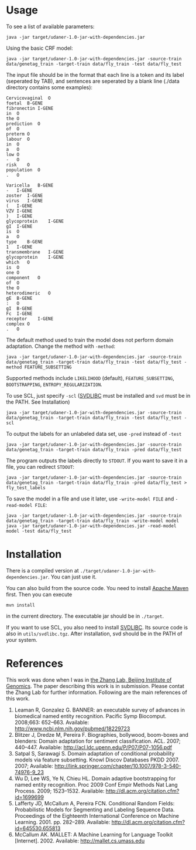 Usage
=====

To see a list of available parameters:

    java -jar target/udaner-1.0-jar-with-dependencies.jar

Using the basic CRF model:

    java -jar target/udaner-1.0-jar-with-dependencies.jar -source-train data/genetag_train -target-train data/fly_train -test data/fly_test

The input file should be in the format that each line is a token and its label (seperated by TAB), and sentences are seperated by a blank line (./data directory contains some examples):

    Cervicovaginal	O
    foetal	B-GENE
    fibronectin	I-GENE
    in	O
    the	O
    prediction	O
    of	O
    preterm	O
    labour	O
    in	O
    a	O
    low	O
    -	O
    risk	O
    population	O
    .	O

    Varicella	B-GENE
    -	I-GENE
    zoster	I-GENE
    virus	I-GENE
    (	I-GENE
    VZV	I-GENE
    )	I-GENE
    glycoprotein	I-GENE
    gI	I-GENE
    is	O
    a	O
    type	B-GENE
    1	I-GENE
    transmembrane	I-GENE
    glycoprotein	I-GENE
    which	O
    is	O
    one	O
    component	O
    of	O
    the	O
    heterodimeric	O
    gE	B-GENE
    :	O
    gI	B-GENE
    Fc	I-GENE
    receptor	I-GENE
    complex	O
    .	O

The default method used to train the model does not perform domain adaptation. Change the method with `-method`:

    java -jar target/udaner-1.0-jar-with-dependencies.jar -source-train data/genetag_train -target-train data/fly_train -test data/fly_test -method FEATURE_SUBSETTING

Supported methods include `LIKELIHOOD` (default), `FEATURE_SUBSETTING`, `BOOTSTRAPPING`, `ENTROPY_REGULARIZATION`.

To use SCL, just specify `-scl` ([SVDLIBC](http://tedlab.mit.edu/~dr/SVDLIBC/) must be installed and `svd` must be in the PATH. See Installation)
    
    java -jar target/udaner-1.0-jar-with-dependencies.jar -source-train data/genetag_train -target-train data/fly_train -test data/fly_test -scl

To output the labels for an unlabeled data set, use `-pred` instead of `-test`

    java -jar target/udaner-1.0-jar-with-dependencies.jar -source-train data/genetag_train -target-train data/fly_train -pred data/fly_test

The program outputs the labels directly to `STDOUT`. If you want to save it in a file, you can redirect `STDOUT`:

    java -jar target/udaner-1.0-jar-with-dependencies.jar -source-train data/genetag_train -target-train data/fly_train -pred data/fly_test > fly_test_labels

To save the model in a file and use it later, use `-write-model FILE` and `-read-model FILE`:

    java -jar target/udaner-1.0-jar-with-dependencies.jar -source-train data/genetag_train -target-train data/fly_train -write-model model
    java -jar target/udaner-1.0-jar-with-dependencies.jar -read-model model -test data/fly_test 

Installation
============

There is a compiled version at `./target/udaner-1.0-jar-with-dependencies.jar`. You can just use it. 

You can also build from the source code. You need to install [Apache Maven](http://maven.apache.org/) first. Then you can execute

    mvn install

in the current directory. The executable jar should be in `./target`.

If you want to use SCL, you also need to install [SVDLIBC](http://tedlab.mit.edu/~dr/SVDLIBC/). Its source code is also in `utils/svdlibc.tgz`. After installation, svd should be in the PATH of your system.

References
==========

This work was done when I was in [the Zhang Lab, Beijing Institute of Genomics](http://cbb.big.ac.cn). The paper describing this work is in submission. Please contat the Zhang Lab for further information. Following are the main references of this work.

1. Leaman R, Gonzalez G. BANNER: an executable survey of advances in biomedical named entity recognition. Pacific Symp Biocomput. 2008;663: 652–663. Available: http://www.ncbi.nlm.nih.gov/pubmed/18229723
2. Blitzer J, Dredze M, Pereira F. Biographies, bollywood, boom-boxes and blenders: Domain adaptation for sentiment classification. ACL. 2007; 440–447. Available: http://acl.ldc.upenn.edu/P/P07/P07-1056.pdf
3. Satpal S, Sarawagi S. Domain adaptation of conditional probability models via feature subsetting. Knowl Discov Databases PKDD 2007. 2007; Available: http://link.springer.com/chapter/10.1007/978-3-540-74976-9_23
4. Wu D, Lee WS, Ye N, Chieu HL. Domain adaptive bootstrapping for named entity recognition. Proc 2009 Conf Empir Methods Nat Lang Process. 2009; 1523–1532. Available: http://dl.acm.org/citation.cfm?id=1699699
5. Lafferty JD, McCallum A, Pereira FCN. Conditional Random Fields: Probabilistic Models for Segmenting and Labeling Sequence Data. Proceedings of the Eighteenth International Conference on Machine Learning. 2001. pp. 282–289. Available: http://dl.acm.org/citation.cfm?id=645530.655813
6. McCallum AK. MALLET: A Machine Learning for Language Toolkit [Internet]. 2002. Available: http://mallet.cs.umass.edu